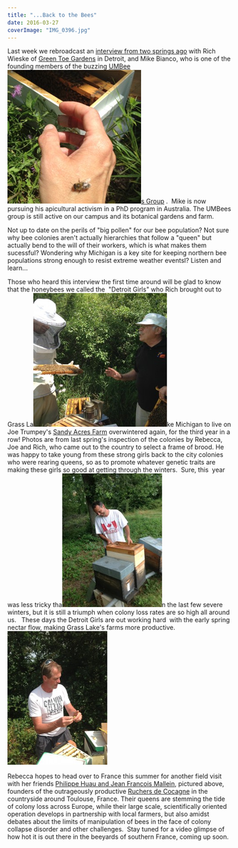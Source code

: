 ```yaml
---
title: "...Back to the Bees"
date: 2016-03-27
coverImage: "IMG_0396.jpg"
---
```


Last week we rebroadcast an [interview from two springs ago](http://www.hotinhere.us/podcast/3-28-14-buzzzzzz-whats-that-sound-its-the-um-bees/) with Rich Wieske of [Green Toe Gardens](http://greentoegardens.com/site/) in Detroit, and Mike Bianco, who is one of the founding members of the buzzing [UMBee](https://www.facebook.com/UMBees/)[![IMG_0398](images/IMG_0398-300x300.jpg)](http://www.hotinhere.us/wp-content/uploads/2016/03/IMG_0398.jpg)[s Group](https://www.facebook.com/UMBees/) .  Mike is now pursuing his apicultural activism in a PhD program in Australia. The UMBees group is still active on our campus and its botanical gardens and farm.

Not up to date on the perils of "big pollen" for our bee population? Not sure why bee colonies aren't actually hierarchies that follow a "queen" but actually bend to the will of their workers, which is what makes them sucessful? Wondering why Michigan is a key site for keeping northern bee populations strong enough to resist extreme weather eventsl? Listen and learn...

Those who heard this interview the first time around will be glad to know that the honeybees we called the  "Detroit Girls" who Rich brought out to Grass La[![IMG_0391](images/IMG_0391-300x300.jpg)](http://www.hotinhere.us/wp-content/uploads/2016/03/IMG_0391.jpg)ke Michigan to live on Joe Trumpey's [Sandy Acres Farm](http://www.jtrumpey.com/project/sandy-acres-farm/) overwintered again, for the third year in a row! Photos are from last spring's inspection of the colonies by Rebecca, Joe and Rich, who came out to the country to select a frame of brood. He was happy to take young from these strong girls back to the city colonies who were rearing queens, so as to promote whatever genetic traits are making these girls so good at getting through the winters.  Sure, this  year was less tricky tha[![IMG_0032](images/IMG_0032-224x300.jpg)](http://www.hotinhere.us/wp-content/uploads/2016/03/IMG_0032.jpg)n the last few severe winters, but it is still a triumph when colony loss rates are so high all around us.   These days the Detroit Girls are out working hard  with the early spring nectar flow, making Grass Lake's farms more productive. [![IMG_0015](images/IMG_0015-224x300.jpg)](http://www.hotinhere.us/wp-content/uploads/2016/03/IMG_0015.jpg)

Rebecca hopes to head over to France this summer for another field visit with her friends [Philippe Huau and Jean Francois Mallein](https://www.facebook.com/Altigoo-Apiculture-137665102935240/timeline), pictured above, founders of the outrageously productive [Ruchers de Cocagne](http://www.altigoo.com/?lang=fr) in the countryside around Toulouse, France. Their queens are stemming the tide of colony loss across Europe, while their large scale, scientifically oriented operation develops in partnership with local farmers, but also amidst debates about the limits of manipulation of bees in the face of colony collapse disorder and other challenges.  Stay tuned for a video glimpse of how hot it is out there in the beeyards of southern France, coming up soon.
